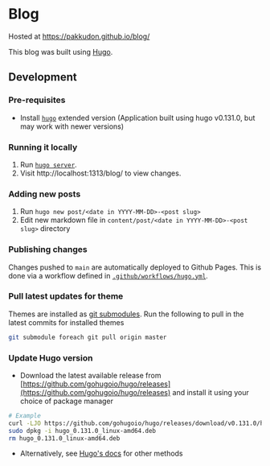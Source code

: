 # Blog

Hosted at https://pakkudon.github.io/blog/

This blog was built using [Hugo](https://gohugo.io/).

## Development
### Pre-requisites
- Install [`hugo`](https://gohugo.io/installation/) extended version (Application built using hugo v0.131.0, but may work with newer versions)

### Running it locally
1. Run [`hugo server`](https://gohugo.io/commands/hugo_server/).
2. Visit http://localhost:1313/blog/ to view changes.

### Adding new posts
1. Run `hugo new post/<date in YYYY-MM-DD>-<post slug>`
2. Edit new markdown file in `content/post/<date in YYYY-MM-DD>-<post slug>` directory

### Publishing changes
Changes pushed to `main` are automatically deployed to Github Pages. This is done via a workflow defined in [`.github/workflows/hugo.yml`](.github/workflows/hugo.yml).

### Pull latest updates for theme
Themes are installed as [git submodules](https://git-scm.com/book/en/v2/Git-Tools-Submodules). Run the following to pull in the latest commits for installed themes
```sh
git submodule foreach git pull origin master
```

### Update Hugo version
- Download the latest available release from [https://github.com/gohugoio/hugo/releases](https://github.com/gohugoio/hugo/releases) and install it using your choice of package manager
```sh
# Example
curl -LJO https://github.com/gohugoio/hugo/releases/download/v0.131.0/hugo_0.131.0_linux-amd64.deb
sudo dpkg -i hugo_0.131.0_linux-amd64.deb
rm hugo_0.131.0_linux-amd64.deb
```
- Alternatively, see [Hugo's docs](https://gohugo.io/installation/) for other methods
